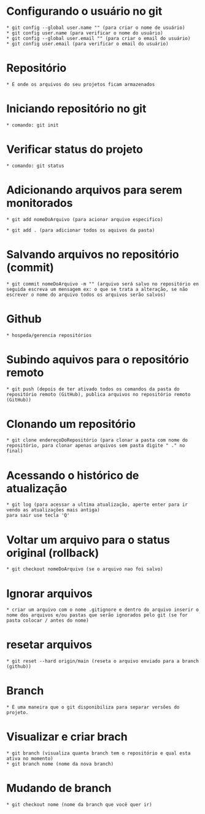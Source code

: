 # Configurando o usuário no git

    * git config --global user.name "" (para criar o nome de usuário)
    * git config user.name (para verificar o nome do usuário)
    * git config --global user.email "" (para criar o email do usuário)
    * git config user.email (para verificar o email do usuário)

# Repositório

    * É onde os arquivos do seu projetos ficam armazenados

# Iniciando repositório no git

    * comando: git init

# Verificar status do projeto

    * comando: git status

# Adicionando arquivos para serem monitorados

    * git add nomeDoArquivo (para acionar arquivo especifico)

    * git add . (para adicionar todos os aquivos da pasta)

# Salvando arquivos no repositório (commit)

    * git commit nomeDoArquivo -m "" (arquivo será salvo no repositório en seguida escreva um mensagem ex: o que se trata a alteração, se não escrever o nome do arquivo todos os arquivos serão salvos)


# Github

    * hospeda/gerencia repositórios

# Subindo aquivos para o repositório remoto

    * git push (depois de ter ativado todos os comandos da pasta do repositório remoto (GitHub), publica arquivos no repositório remoto (GitHub))
# Clonando um repositório

    * git clone endereçoDoRepositório (para clonar a pasta com nome do repositório, para clonar apenas arquivos sem pasta digite " ." no final)

# Acessando o histórico de atualização

    * git log (para acessar a ultima atualização, aperte enter para ir vendo as atualizações mais antiga)
    para sair use tecla 'Q'

# Voltar um arquivo para o status original (rollback)

    * git checkout nomeDoArquivo (se o arquivo nao foi salvo)

# Ignorar arquivos

    * criar um arquivo com o nome .gitignore e dentro do arquivo inserir o nome dos arquivos e/ou pastas que serão ignorados pelo git (se for pasta colocar / antes do nome)

# resetar arquivos

    * git reset --hard origin/main (reseta o arquivo enviado para a branch (github))
# Branch

    * É uma maneira que o git disponibiliza para separar versões do projeto.

# Visualizar e criar brach

    * git branch (visualiza quanta branch tem o repositório e qual esta ativa no momento)
    * git branch nome (nome da nova branch)

# Mudando de branch

    * git checkout nome (nome da branch que você quer ir)
